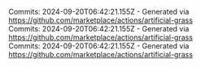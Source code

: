 Commits: 2024-09-20T06:42:21.155Z - Generated via https://github.com/marketplace/actions/artificial-grass
<br>
Commits: 2024-09-20T06:42:21.155Z - Generated via https://github.com/marketplace/actions/artificial-grass
<br>
Commits: 2024-09-20T06:42:21.155Z - Generated via https://github.com/marketplace/actions/artificial-grass
<br>
